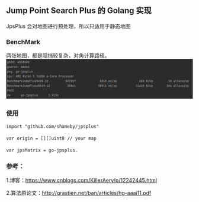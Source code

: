 ## Jump Point Search Plus 的 Golang 实现

JpsPlus 会对地图进行预处理，所以只适用于静态地图

### BenchMark
两张地图，都是阻挡较复杂，对角计算路径。
![img.png](img.png)

### 使用
```
import "github.com/shameby/jpsplus"

var origin = [][]uint8 // your map

var jpsMatrix = go-jpsplus.
```

### 参考：

1.博客：https://www.cnblogs.com/KillerAery/p/12242445.html

2.算法原论文：http://grastien.net/ban/articles/hg-aaai11.pdf